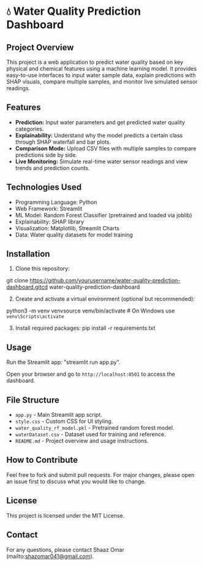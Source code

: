# 💧 Water Quality Prediction Dashboard

## Project Overview
This project is a web application to predict water quality based on key physical and chemical features using a machine learning model. It provides easy-to-use interfaces to input water sample data, explain predictions with SHAP visuals, compare multiple samples, and monitor live simulated sensor readings.

## Features
- **Prediction:** Input water parameters and get predicted water quality categories.
- **Explainability:** Understand why the model predicts a certain class through SHAP waterfall and bar plots.
- **Comparison Mode:** Upload CSV files with multiple samples to compare predictions side by side.
- **Live Monitoring:** Simulate real-time water sensor readings and view trends and prediction counts.

## Technologies Used
- Programming Language: Python
- Web Framework: Streamlit
- ML Model: Random Forest Classifier (pretrained and loaded via joblib)
- Explainability: SHAP library
- Visualization: Matplotlib, Streamlit Charts
- Data: Water quality datasets for model training

## Installation

1. Clone this repository:

git clone https://github.com/yourusername/water-quality-prediction-dashboard.gitcd water-quality-prediction-dashboard


2. Create and activate a virtual environment (optional but recommended):

python3 -m venv venvsource venv/bin/activate  # On Windows use `venv\Scripts\activate`


3. Install required packages:
pip install -r requirements.txt


## Usage

Run the Streamlit app:
"streamlit run app.py".


Open your browser and go to `http://localhost:8501` to access the dashboard.

## File Structure

- `app.py` - Main Streamlit app script.
- `style.css` - Custom CSS for UI styling.
- `water_quality_rf_model.pkl` - Pretrained random forest model.
- `waterDataset.csv` - Dataset used for training and reference.
- `README.md` - Project overview and usage instructions.

## How to Contribute

Feel free to fork and submit pull requests. For major changes, please open an issue first to discuss what you would like to change.

## License

This project is licensed under the MIT License.

## Contact

For any questions, please contact Shaaz Omar (mailto:shazomar041@gmail.com).



